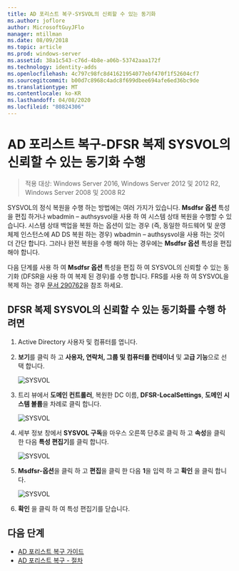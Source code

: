 ```yaml
---
title: AD 포리스트 복구-SYSVOL의 신뢰할 수 있는 동기화
ms.author: joflore
author: MicrosoftGuyJFlo
manager: mtillman
ms.date: 08/09/2018
ms.topic: article
ms.prod: windows-server
ms.assetid: 38a1c543-c76d-4b8e-a06b-53742aaa172f
ms.technology: identity-adds
ms.openlocfilehash: 4c797c98fc8d41621954077ebf470f1f52604cf7
ms.sourcegitcommit: b00d7c8968c4adc8f699dbee694afe6ed36bc9de
ms.translationtype: MT
ms.contentlocale: ko-KR
ms.lasthandoff: 04/08/2020
ms.locfileid: "80824306"
---
```

# <a name="ad-forest-recovery---performing-an-authoritative-synchronization-of-dfsr-replicated-sysvol"></a>AD 포리스트 복구-DFSR 복제 SYSVOL의 신뢰할 수 있는 동기화 수행  

>적용 대상: Windows Server 2016, Windows Server 2012 및 2012 R2, Windows Server 2008 및 2008 R2

SYSVOL의 정식 복원을 수행 하는 방법에는 여러 가지가 있습니다. **Msdfsr 옵션** 특성을 편집 하거나 wbadmin – authsysvol을 사용 하 여 시스템 상태 복원을 수행할 수 있습니다. 시스템 상태 백업을 복원 하는 옵션이 있는 경우 (즉, 동일한 하드웨어 및 운영 체제 인스턴스에 AD DS 복원 하는 경우) wbadmin – authsysvol을 사용 하는 것이 더 간단 합니다. 그러나 완전 복원을 수행 해야 하는 경우에는 **Msdfsr 옵션** 특성을 편집 해야 합니다.  

다음 단계를 사용 하 여 **Msdfsr 옵션** 특성을 편집 하 여 SYSVOL의 신뢰할 수 있는 동기화 (DFSR을 사용 하 여 복제 된 경우)를 수행 합니다. FRS를 사용 하 여 SYSVOL을 복제 하는 경우 [문서 290762](https://go.microsoft.com/fwlink/?LinkId=148443)을 참조 하세요.  

## <a name="to-perform-an-authoritative-synchronization-of-dfsr-replicated-sysvol"></a>DFSR 복제 SYSVOL의 신뢰할 수 있는 동기화를 수행 하려면  

1. Active Directory 사용자 및 컴퓨터를 엽니다.  
2. **보기**를 클릭 하 고 **사용자, 연락처, 그룹 및 컴퓨터를 컨테이너** 및 **고급 기능**으로 선택 합니다. 

   ![SYSVOL](media/AD-Forest-Recovery-Authoritative-Recovery-SYSVOL/sysvol1.png) 

3. 트리 뷰에서 **도메인 컨트롤러**, 복원한 DC 이름, **DFSR-LocalSettings**, **도메인 시스템 볼륨**을 차례로 클릭 합니다. 

   ![SYSVOL](media/AD-Forest-Recovery-Authoritative-Recovery-SYSVOL/sysvol2.png)  

4. 세부 정보 창에서 **SYSVOL 구독**을 마우스 오른쪽 단추로 클릭 하 고 **속성**을 클릭 한 다음 **특성 편집기**를 클릭 합니다.  

   ![SYSVOL](media/AD-Forest-Recovery-Authoritative-Recovery-SYSVOL/sysvol3.png) 

5. **Msdfsr-옵션**을 클릭 하 고 **편집**을 클릭 한 다음 **1**을 입력 하 고 **확인** 을 클릭 합니다.  

   ![SYSVOL](media/AD-Forest-Recovery-Authoritative-Recovery-SYSVOL/sysvol4.png) 

6. **확인** 을 클릭 하 여 특성 편집기를 닫습니다.  
  
## <a name="next-steps"></a>다음 단계

- [AD 포리스트 복구 가이드](AD-Forest-Recovery-Guide.md)
- [AD 포리스트 복구 - 절차](AD-Forest-Recovery-Procedures.md)
